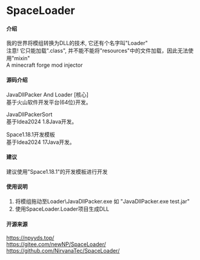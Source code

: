 # SpaceLoader

#### 介绍
我的世界将模组转换为DLL的技术, 它还有个名字叫"Loader"<br>
注意! 它只能加载".class", 并不能不能将"resources"中的文件加载，因此无法使用"mixin"<br>
A minecraft forge mod injector<br>

#### 源码介绍
JavaDllPacker And Loader [核心]<br>
基于火山软件开发平台(64位)开发。

JavaDllPackerSort<br>
基于Idea2024 1.8Java开发。

Space1.18.1开发模板<br>
基于Idea2024 17Java开发。

#### 建议
建议使用"Space1.18.1"的开发模板进行开发<br>

#### 使用说明
1. 将模组拖动至Loader\JavaDllPacker.exe 如 "JavaDllPacker.exe test.jar"
2. 使用SpaceLoader.Loader项目生成DLL

#### 开源来源
https://npyyds.top/<br>
https://gitee.com/newNP/SpaceLoader/<br>
https://github.com/NirvanaTec/SpaceLoader/<br>